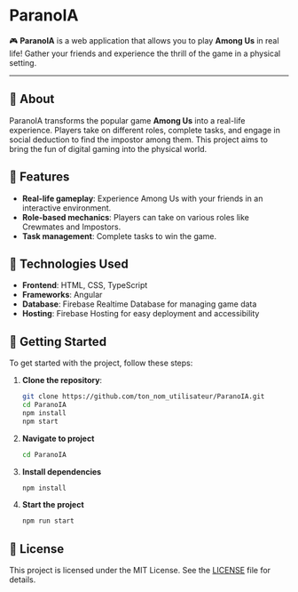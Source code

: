 # ParanoIA

🎮 **ParanoIA** is a web application that allows you to play **Among Us** in real life! Gather your friends and experience the thrill of the game in a physical setting.

---

## 🚀 About

ParanoIA transforms the popular game **Among Us** into a real-life experience. Players take on different roles, complete tasks, and engage in social deduction to find the impostor among them. This project aims to bring the fun of digital gaming into the physical world.

## 🔧 Features

- **Real-life gameplay**: Experience Among Us with your friends in an interactive environment.
- **Role-based mechanics**: Players can take on various roles like Crewmates and Impostors.
- **Task management**: Complete tasks to win the game.

## 🌱 Technologies Used

- **Frontend**: HTML, CSS, TypeScript
- **Frameworks**: Angular
- **Database**: Firebase Realtime Database for managing game data
- **Hosting**: Firebase Hosting for easy deployment and accessibility

## 🎯 Getting Started

To get started with the project, follow these steps:

1. **Clone the repository**:
   ```bash
   git clone https://github.com/ton_nom_utilisateur/ParanoIA.git
   cd ParanoIA
   npm install
   npm start
   ```
2. **Navigate to project**
   ```bash
   cd ParanoIA
   ```
3. **Install dependencies**
   ```bash
   npm install
   ```
4. **Start the project**
   ```bash
   npm run start
   ```

## 📝 License
This project is licensed under the MIT License. See the [LICENSE](https://github.com/bastos-rcd/ParanoIA/blob/master/LICENSE) file for details.
